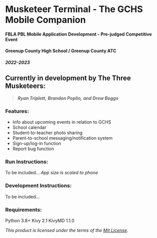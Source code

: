 # Musketeer Terminal - The GCHS Mobile Companion
#### FBLA PBL Mobile Application Development - Pre-judged Competitive Event

#### **Greenup County High School / Greenup County ATC**

#### ***2022-2023***

## Currently in development by The Three Musketeers:
> ***Ryan Triplett,***
***Brandon Poplin,***
***and Drew Boggs***

### Features:
- Info about upcoming events in relation to GCHS
- School calendar
- Student-to-teacher photo sharing 
- Parent-to-school messaging/notification system
- Sign-up/log-in function
- Report bug function

### Run Instructions:
To be included...
*App size is scaled to phone*

### Development Instructions: 
To be included...

### Requirements:
Python 3.8+
Kivy 2.1
KivyMD 1.1.0

*This product is licensed under the terms of the [Mit License](https://github.com/Rymantheman/Musketeer-Terminal-2.0/blob/main/LICENSE).*